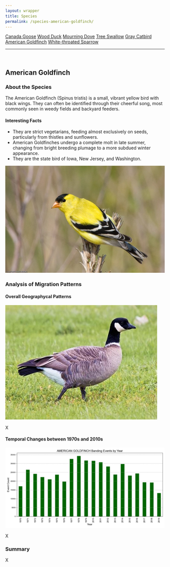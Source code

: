 ```yaml
---
layout: wrapper
title: Species
permalink: /species-american-goldfinch/
---
```

<div class="flex">
    <a href="/species/" class="button">Canada Goose</a>
    <a href="/species-wood-duck/" class="button">Wood Duck</a>
    <a href="/species-mourning-dove/" class="button">Mourning Dove</a>
    <a href="/species-tree-swallow/" class="button">Tree Swallow</a>
    <a href="/species-gray-catbird/" class="button">Gray Catbird</a>
    <a href="/species-american-goldfinch/" class="button">American Goldfinch</a>
    <a href="/species-white-throated-sparrow/" class="button">White-throated Sparrow</a>
</div>
<hr>
<br>
<h2>American Goldfinch</h2>
<div>
    <h3>About the Species</h3>
    <div>
      <p>The American Goldfinch (Spinus tristis) is a small, vibrant yellow bird with black wings. They can often be identified through their cheerful song, most commonly seen in weedy fields and backyard feeders.</p>
      <h4>Interesting Facts</h4>
      <ul>
        <li>They are strict vegetarians, feeding almost exclusively on seeds, particularly from thistles and sunflowers.</li>
        <li>American Goldfinches undergo a complete molt in late summer, changing from bright breeding plumage to a more subdued winter appearance.</li>
        <li>They are the state bird of Iowa, New Jersey, and Washington.</li>
      </ul>
      <img src="/figures/american-goldfinch.jpg" alt="https://celebrateurbanbirds.org/learn/birds/focal-species/american-goldfinch/" class="image">
    </div>
</div>

<div>
    <h3>Analysis of Migration Patterns</h3>
    <div>
        <h4>Overall Geographycal Patterns</h4>
        <img src="/figures/canada_goose.jpg" alt="Canada Goose" class="image">
        <p>X</p>
    </div>
    <div>
        <h4>Temporal Changes between 1970s and 2010s</h4>
        <img src="/figures/species-banding/american_goldfinch_banding_by_year.png" alt="american_goldfinch_banding_by_year"  class="graph-img">
        <p>X</p>
    </div>
    <div>
        <h3>Summary</h3>
        <p>X</p>
    </div>


</div>

